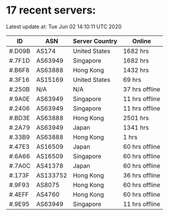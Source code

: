 # 17 recent servers:

Latest update at: Tue Jun 02 14:10:11 UTC 2020

| ID | ASN | Server Country | Online |
| -- | --- | -------------- | ------ |
| #.D09B | AS174 | United States | 1682 hrs |
| #.7F1D | AS63949 | Singapore | 1682 hrs |
| #.B6F8 | AS63888 | Hong Kong | 1432 hrs |
| #.3F16 | AS15169 | United States | 69 hrs |
| #.250B | N/A | N/A | 37 hrs offline |
| #.9A0E | AS63949 | Singapore | 11 hrs offline |
| #.2406 | AS63949 | Singapore | 11 hrs offline |
| #.BD3E | AS63888 | Hong Kong | 2501 hrs |
| #.2A79 | AS63949 | Japan | 1341 hrs |
| #.33B9 | AS63888 | Hong Kong | 1 hrs |
| #.47E3 | AS16509 | Japan | 60 hrs offline |
| #.6A66 | AS16509 | Singapore | 60 hrs offline |
| #.7A0C | AS41378 | Japan | 60 hrs offline |
| #.173F | AS133752 | Hong Kong | 36 hrs offline |
| #.9F93 | AS8075 | Hong Kong | 60 hrs offline |
| #.4EFF | AS4760 | Hong Kong | 60 hrs offline |
| #.9E95 | AS63949 | Singapore | 11 hrs offline |

